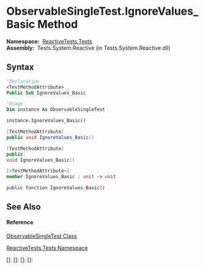 # ObservableSingleTest.IgnoreValues\_Basic Method

**Namespace:**  [ReactiveTests.Tests](ReactiveTests.Tests\ReactiveTests.Tests.md)  
**Assembly:**  Tests.System.Reactive (in Tests.System.Reactive.dll)

## Syntax

```vb
'Declaration
<TestMethodAttribute> _
Public Sub IgnoreValues_Basic
```

```vb
'Usage
Dim instance As ObservableSingleTest

instance.IgnoreValues_Basic()
```

```csharp
[TestMethodAttribute]
public void IgnoreValues_Basic()
```

```c++
[TestMethodAttribute]
public:
void IgnoreValues_Basic()
```

```fsharp
[<TestMethodAttribute>]
member IgnoreValues_Basic : unit -> unit 
```

```jscript
public function IgnoreValues_Basic()
```

## See Also

#### Reference

[ObservableSingleTest Class](ObservableSingleTest\ObservableSingleTest.md)

[ReactiveTests.Tests Namespace](ReactiveTests.Tests\ReactiveTests.Tests.md)

[]: 
[]: 
[]: 
[]: 